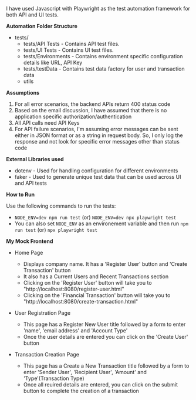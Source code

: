 I have used Javascript with Playwright as the test automation framework for both API and UI tests. 

**Automation Folder Structure**
- tests/ 
    - tests/API Tests - Contains API test files. 
    - tests/UI Tests - Contains UI test files.
    - tests/Environments - Contains environment specific configuration details like URL, API Key
    - tests/testData - Contains test data factory for user and transaction data
    - utils

**Assumptions**
1. For all error scenarios, the backend APIs return 400 status code
2. Based on the email discussion, I have assumed that there is no application specific authorization/authentication
3. All API calls need API Keys
4. For API failure scenarios, I'm assuming error messages can be sent either in JSON format or as a string in request body. So, I only log the response and not look for specific error messages other than status code


**External Libraries used**
* dotenv - Used for handling configuration for different environments
* faker - Used to generate unique test data that can be used across UI and API tests

**How to Run**

Use the following commands to run the tests:
* `NODE_ENV=dev npm run test` (or) `NODE_ENV=dev npx playwright test`
* You can also set `NODE_ENV` as an environement variable and then run `npm run test` (or) `npx playwright test`

**My Mock Frontend**
* Home Page 
    * Displays company name. It has a 'Register User' button and 'Create Transaction' button
    * It also has a Current Users and Recent Transactions section
    * Clicking on the 'Register User' button will take you to "http://localhost:8080/register-user.html"
    * Clicking on the 'Financial Transaction' button will take you to "http://localhost:8080/create-transaction.html"

* User Registration Page
    * This page has a Register New User title followed by a form to enter 'name', 'email address' and 'Account Type'
    * Once the user details are entered you can click on the 'Create User' button
    
* Transaction Creation Page
    * This page has a Create a New Transaction title followed by a form to enter 'Sender User', 'Recipient User', 'Amount' and 'Type'(Transaction Type)
    * Once all reuired details are entered, you can click on the submit button to complete the creation of a transaction

